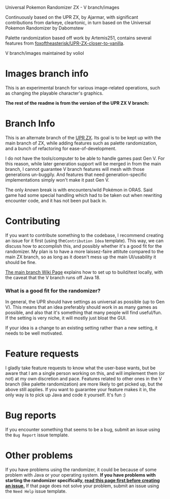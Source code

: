 Universal Pokemon Randomizer ZX - V branch/images

Continuously based on the UPR ZX, by Ajarmar, with significant contributions from darkeye, cleartonic,
in turn based on the Universal Pokemon Randomizer by Dabomstew

Palette randomization based off work by Artemis251, contains several features from [foxoftheasterisk/UPR-ZX-closer-to-vanilla](https://github.com/foxoftheasterisk/UPR-ZX-closer-to-vanilla).

V branch/images maintained by voliol

# Images branch info

This is an experimental branch for various image-related operations, such as changing the playable character's graphics. 

**The rest of the readme is from the version of the UPR ZX V branch:**

# Branch Info

This is an alternate branch of the [UPR ZX](https://github.com/Ajarmar/universal-pokemon-randomizer-zx). Its goal is to be kept up with the main branch of ZX, while adding features such as palette randomization, and a bunch of refactoring for ease-of-development.

I do not have the tools/computer to be able to handle games past Gen V. For this reason, while later generation support will be merged in from the main branch, I cannot guarantee V branch features will mesh with those generations un-buggily. And features that need generation-specific implementations simply won't make it past Gen V.  

The only _known_ break is with encounters/wild Pokémon in ORAS. Said game had some special handling which had to be taken out when rewriting encounter code, and it has not been put back in.

# Contributing

If you want to contribute something to the codebase, I recommend creating an issue for it first (using the`Contribution Idea` template). This way, we can discuss how to accomplish this, and possibly whether it's a good fit for the randomizer. My plan is to have a more laissez-faire attitute compared to the main ZX branch, so as long as it doesn't mess up the main UI/usability it should be fine. 

[The main branch Wiki Page](https://github.com/Ajarmar/universal-pokemon-randomizer-zx/wiki/Building-Universal-Pokemon-Randomizer-ZX) explains how to set up to build/test locally, with the caveat that the V branch runs off Java 18.

### What is a good fit for the randomizer?

In general, the UPR should have settings as universal as possible (up to Gen V). This means that an idea preferably should work in as many games as possible, and also that it's something that many people will find useful/fun. If the setting is very niche, it will mostly just bloat the GUI.

If your idea is a change to an existing setting rather than a new setting, it needs to be well motivated.

# Feature requests

I gladly take feature requests to know what the user-base wants, but be aware that I am a single person working on this, and will implement them (or not) at my own discretion and pace. 
Features related to other ones in the V branch (like palette randomization) are more likely to get picked up, but the above still applies. If you want to guarantee your feature makes it in, the only way is to pick up Java and code it yourself. It's fun :) 

# Bug reports

If you encounter something that seems to be a bug, submit an issue using the `Bug Report` issue template.

# Other problems

If you have problems using the randomizer, it could be because of some problem with Java or your operating system. **If you have problems with starting the randomizer specifically, [read this page first before creating an issue.](https://github.com/Ajarmar/universal-pokemon-randomizer-zx/wiki/About-Java)** If that page does not solve your problem, submit an issue using the `Need Help` issue template.
